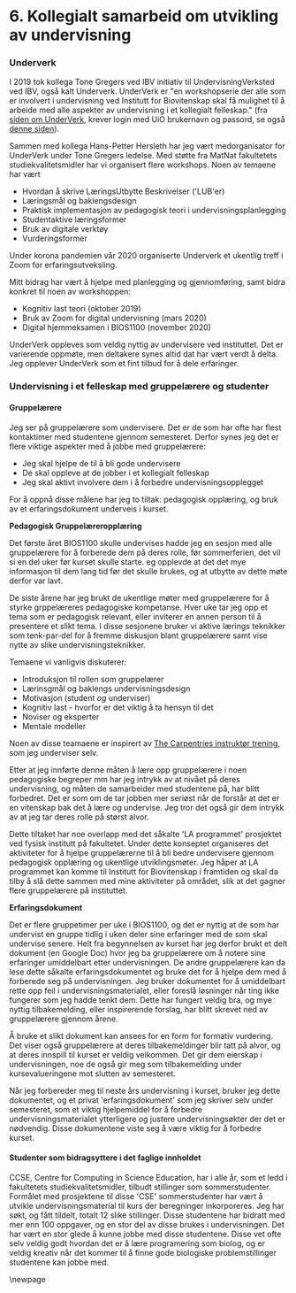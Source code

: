 <!-- !split -->
<!-- jupyter-book 06_mappe.md -->
# 6. Kollegialt samarbeid om utvikling av undervisning

### Underverk

I 2019 tok kollega Tone Gregers ved IBV initiativ til UndervisningVerksted ved IBV,
også kalt Underverk. UnderVerk er
"en workshopserie der alle som er involvert i undervisning
ved Institutt for Biovitenskap skal få mulighet til å arbeide med
alle aspekter av undervisning i et kollegialt felleskap."
(fra [siden om UnderVerk](https://www.uio.no/for-ansatte/enhetssider/mn/ibv/underverk/,), krever login med UiO brukernavn og passord, se også [denne siden](https://www.mn.uio.no/kurt/undervisningsutvikling/underverk)).

Sammen med kollega Hans-Petter Hersleth har jeg vært medorganisator for UnderVerk
under Tone Gregers ledelse.
Med støtte fra MatNat fakultetets studiekvalitetsmidler har vi organisert
flere workshops.
Noen av temaene har vært

* Hvordan å skrive LæringsUtbytte Beskrivelser ('LUB'er)
* Læringsmål og baklengsdesign
* Praktisk implementasjon av pedagogisk teori i undervisningsplanlegging
* Studentaktive læringsformer
* Bruk av digitale verktøy
* Vurderingsformer

Under korona pandemien vår 2020 organiserte Underverk et ukentlig treff i Zoom
for erfaringsutveksling.

Mitt bidrag har vært å hjelpe med planlegging og gjennomføring,
samt bidra konkret til noen av workshoppen:

* Kognitiv last teori (oktober 2019)
* Bruk av Zoom for digital undervisning (mars 2020)
* Digital hjemmeksamen i BIOS1100 (november 2020)

UnderVerk oppleves som veldig nyttig av undervisere ved instituttet.
Det er varierende oppmøte, men deltakere synes altid dat har vært verdt å delta.
Jeg opplever UnderVerk som et fint tilbud for å dele erfaringer.

### Undervisning i et felleskap med gruppelærere og studenter

#### Gruppelærere

Jeg ser på gruppelærere som undervisere.
Det er de som har ofte har flest kontaktimer med studentene gjennom semesteret.
Derfor synes jeg det er flere viktige aspekter med å jobbe med gruppelærere:

* Jeg skal hjelpe de til å bli gode undervisere
* De skal oppleve at de jobber i et kollegialt felleskap
* Jeg skal aktivt involvere dem i å forbedre undervisningsopplegget

For å oppnå disse målene har jeg to tiltak:
pedagogisk opplæring, og bruk av et erfaringsdokument underveis i kurset.

**Pedagogisk Gruppelæreropplæring**

Det første året BIOS1100 skulle undervises hadde jeg en sesjon med alle gruppelærere
for å forberede dem på deres rolle, før sommerferien,
det vil si en del uker før kurset skulle starte.
eg opplevde at det det mye informasjon til dem lang tid før det skulle brukes,
og at utbytte av dette møte derfor var lavt.

De siste årene har jeg brukt de ukentlige møter med gruppelærere
for å styrke grppelæreres pedagogiske kompetanse.
Hver uke tar jeg opp et tema som er pedagogisk relevant,
eller inviterer en annen person til å presentere et slikt tema.
I disse sesjonene bruker vi aktive lærings teknikker som tenk-par-del
for å fremme diskusjon blant gruppelærere samt vise nytte av slike undervisningsteknikker.

Temaene vi vanligvis diskuterer:

* Introduksjon til rollen som gruppelærer
* Lærinsgmål og baklengs undervisningsdesign
* Motivasjon (student *og* underviser)
* Kognitiv last - hvorfor er det viktig å ta hensyn til det
* Noviser og eksperter
* Mentale modeller

Noen av disse teamaene er inspirert av
[The Carpentries instruktør trening](https://carpentries.github.io/instructor-training/),
som jeg underviser selv.

Etter at jeg innførte denne måten å lære opp gruppelærere
i noen pedagogiske begreper mm har jeg intrykk av at nivået på deres undervisning,
og måten de samarbeider med studentene på, har blitt forbedret.
Det er som om de tar jobben mer seriøst når de forstår at det er en vitenskap
bak det å lære og undervise.
Jeg tror det også gir dem intrykk av at jeg tar deres rolle på størst alvor.

Dette tiltaket har noe overlapp med det såkalte 'LA programmet' prosjektet
ved fysisk institutt på fakultetet.
Under dette konseptet organiseres det aktiviteter
for å hjelpe gruppelærerne til å bli bedre undervisere
gjennom pedagogisk opplæring og ukentlige utviklingsmøter.
Jeg håper at LA programmet kan komme til Institutt for Biovitenskap
i framtiden og skal da tilby å slå dette sammen med mine aktiviteter
på området, slik at det gagner flere gruppelærere på instituttet.

**Erfaringsdokument**

Det er flere gruppetimer per uke i BIOS1100, og det er nyttig at de som har undervist en gruppe tidlig i uken deler sine erfaringer med de som skal undervise senere.
Helt fra begynnelsen av kurset har jeg derfor brukt et delt dokument (en Google Doc)
hvor jeg ba gruppelærere om å notere sine erfaringer umiddelbart etter undervisningen.
De andre gruppelærere kan da lese dette såkalte erfaringsdokumentet
og bruke det for å hjelpe dem med å forberede seg på undervisningen.
Jeg bruker dokumentet for å umiddelbart rette opp feil i undervisningsmaterialet,
eller foreslå løsninger når ting ikke fungerer som jeg hadde tenkt dem.
Dette har fungert veldig bra, og mye nyttig tilbakemelding,
eller inspirerende forslag,
har blitt skrevet ned av gruppelærere gjennom årene.

Å bruke et slikt dokument kan ansees for en form for formativ vurdering.
Det viser også gruppelærere at deres tilbakemeldinger blir tatt på alvor,
og at deres innspill til kurset er veldig velkommen.
Det gir dem eierskap i undervisningen,
noe de også gir meg som tilbakemelding under kursevalueringene mot
slutten av semesteret.

Når jeg forbereder meg til neste års undervisning i kurset, bruker jeg dette
dokumentet, og et privat 'erfaringsdokument'
som jeg skriver selv under semesteret, som et viktig hjelpemiddel
for å forbedre undervisningsmaterialet ytterligere og justere
undervisningsøkter der det er nødvendig.
Disse dokumentene viste seg å være viktig for å forbedre kurset.

#### Studenter som bidragsyttere i det faglige innholdet

CCSE, Centre for Computing in Science Education,
har i alle år, som et ledd i fakultetets studiekvalitetsmidler,
tilbudt stillinger som sommerstudenter.
Formålet med prosjektene til disse 'CSE' sommerstudenter har vært
å utvikle undervisningsmaterial til kurs der beregninger inkorporeres.
Jeg har søkt, og fått tildelt, totalt 12 slike stillinger.
Disse studentene har bidratt med mer enn 100 oppgaver,
og en stor del av disse brukes i undervisningen.
Det har vært en stor glede å kunne jobbe med disse studentene.
Disse vet ofte selv veldig godt hvordan det er å lære programering som biolog,
og er veldig kreativ når det kommer til å finne gode biologiske
problemstillinger studentene kan jobbe med.

\newpage
